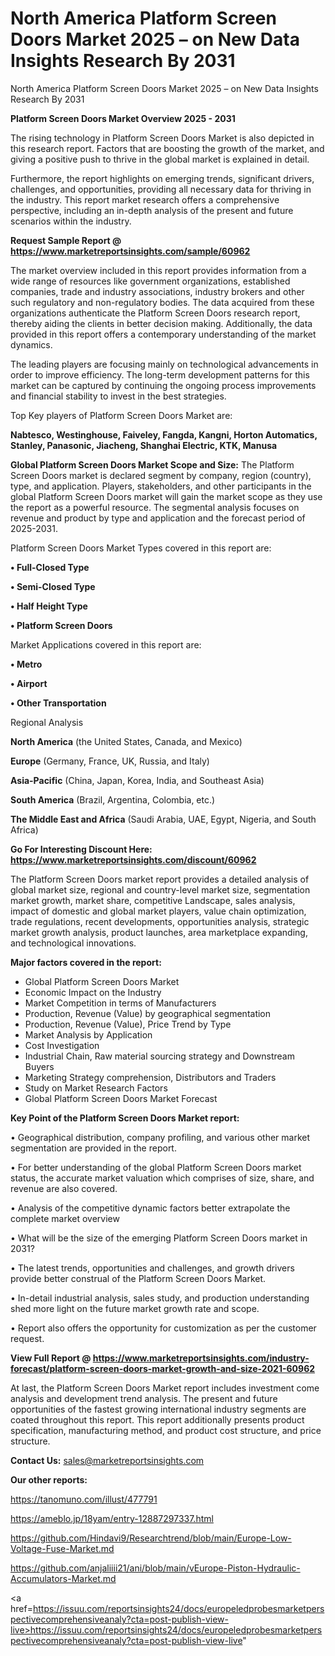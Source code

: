 # North America Platform Screen Doors Market 2025 – on New Data Insights Research By 2031
North America Platform Screen Doors Market 2025 – on New Data Insights Research By 2031

<Strong> Platform Screen Doors Market Overview 2025 - 2031</strong>

The rising technology in Platform Screen Doors Market is also depicted in this research report. Factors that are boosting the growth of the market, and giving a positive push to thrive in the global market is explained in detail.

Furthermore, the report highlights on emerging trends, significant drivers, challenges, and opportunities, providing all necessary data for thriving in the industry. This report market research offers a comprehensive perspective, including an in-depth analysis of the present and future scenarios within the industry.

<strong>Request Sample Report @ <a href=https://www.marketreportsinsights.com/sample/60962>https://www.marketreportsinsights.com/sample/60962</a></strong>

The market overview included in this report provides information from a wide range of resources like government organizations, established companies, trade and industry associations, industry brokers and other such regulatory and non-regulatory bodies. The data acquired from these organizations authenticate the Platform Screen Doors research report, thereby aiding the clients in better decision making. Additionally, the data provided in this report offers a contemporary understanding of the market dynamics.

The leading players are focusing mainly on technological advancements in order to improve efficiency. The long-term development patterns for this market can be captured by continuing the ongoing process improvements and financial stability to invest in the best strategies.

Top Key players of Platform Screen Doors Market are:

<strong>Nabtesco, Westinghouse, Faiveley, Fangda, Kangni, Horton Automatics, Stanley, Panasonic, Jiacheng, Shanghai Electric, KTK, Manusa</strong>

<strong><b>Global Platform Screen Doors Market Scope and Size:</b></strong>
The Platform Screen Doors market is declared segment by company, region (country), type, and application. Players, stakeholders, and other participants in the global Platform Screen Doors market will gain the market scope as they use the report as a powerful resource. The segmental analysis focuses on revenue and product by type and application and the forecast period of 2025-2031.

Platform Screen Doors Market Types covered in this report are:

<strong>• Full-Closed Type

• Semi-Closed Type

• Half Height Type

• Platform Screen Doors</strong>

Market Applications covered in this report are:

<strong>• Metro

• Airport

• Other Transportation</strong> 

Regional Analysis

<strong>North America</strong> (the United States, Canada, and Mexico)

<strong>Europe</strong> (Germany, France, UK, Russia, and Italy)

<strong>Asia-Pacific</strong> (China, Japan, Korea, India, and Southeast Asia)

<strong>South America</strong> (Brazil, Argentina, Colombia, etc.)

<strong>The Middle East and Africa</strong> (Saudi Arabia, UAE, Egypt, Nigeria, and South Africa)

<strong>Go For Interesting Discount Here: <a href=https://www.marketreportsinsights.com/discount/60962>https://www.marketreportsinsights.com/discount/60962</a></strong>

The Platform Screen Doors market report provides a detailed analysis of global market size, regional and country-level market size, segmentation market growth, market share, competitive Landscape, sales analysis, impact of domestic and global market players, value chain optimization, trade regulations, recent developments, opportunities analysis, strategic market growth analysis, product launches, area marketplace expanding, and technological innovations.

<strong><b>Major factors covered in the report:</b></strong>
<ul>
  <li>Global Platform Screen Doors Market </li>
  <li>Economic Impact on the Industry</li>
  <li>Market Competition in terms of Manufacturers</li>
  <li>Production, Revenue (Value) by geographical segmentation</li>
  <li>Production, Revenue (Value), Price Trend by Type</li>
  <li>Market Analysis by Application</li>
  <li>Cost Investigation</li>
  <li>Industrial Chain, Raw material sourcing strategy and Downstream Buyers</li>
  <li>Marketing Strategy comprehension, Distributors and Traders</li>
  <li>Study on Market Research Factors</li>
  <li>Global Platform Screen Doors Market Forecast</li>
</ul>

<strong><b>Key Point of the Platform Screen Doors Market report:</b></strong>

• Geographical distribution, company profiling, and various other market segmentation are provided in the report.

• For better understanding of the global Platform Screen Doors market status, the accurate market valuation which comprises of size, share, and revenue are also covered.

• Analysis of the competitive dynamic factors better extrapolate the complete market overview

• What will be the size of the emerging Platform Screen Doors market in 2031?

• The latest trends, opportunities and challenges, and growth drivers provide better construal of the Platform Screen Doors Market.

• In-detail industrial analysis, sales study, and production understanding shed more light on the future market growth rate and scope.

• Report also offers the opportunity for customization as per the customer request.

<strong><b>View Full Report @ <a href=https://www.marketreportsinsights.com/industry-forecast/platform-screen-doors-market-growth-and-size-2021-60962>https://www.marketreportsinsights.com/industry-forecast/platform-screen-doors-market-growth-and-size-2021-60962</a></b></strong>


At last, the Platform Screen Doors Market report includes investment come analysis and development trend analysis. The present and future opportunities of the fastest growing international industry segments are coated throughout this report. This report additionally presents product specification, manufacturing method, and product cost structure, and price structure.

<strong>Contact Us:</strong>
sales@marketreportsinsights.com

<strong>Our other reports:</strong>

<a href=https://tanomuno.com/illust/477791>https://tanomuno.com/illust/477791</a>

<a href=https://ameblo.jp/18yam/entry-12887297337.html>https://ameblo.jp/18yam/entry-12887297337.html</a>

<a href=https://github.com/Hindavi9/Researchtrend/blob/main/Europe-Low-Voltage-Fuse-Market.md>https://github.com/Hindavi9/Researchtrend/blob/main/Europe-Low-Voltage-Fuse-Market.md</a>

<a href=https://github.com/anjaliiii21/ani/blob/main/vEurope-Piston-Hydraulic-Accumulators-Market.md>https://github.com/anjaliiii21/ani/blob/main/vEurope-Piston-Hydraulic-Accumulators-Market.md</a>

<a href=https://issuu.com/reportsinsights24/docs/europeledprobesmarketperspectivecomprehensiveanaly?cta=post-publish-view-live>https://issuu.com/reportsinsights24/docs/europeledprobesmarketperspectivecomprehensiveanaly?cta=post-publish-view-live</a>"
